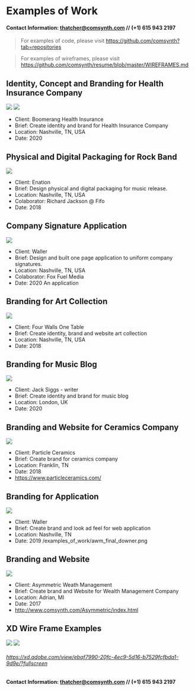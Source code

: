 # Examples of Work
#### Contact Information: [thatcher@comsynth.com](mailto:thatcher@comsynth.com) // (+1) **615 943 2197**
> For examples of code, please visit https://github.com/comsynth?tab=repositories

> For examples of wireframes, please visit https://github.com/comsynth/resume/blob/master/WIREFRAMES.md
## Identity, Concept and Branding for Health Insurance Company
![](examples_of_work/boomerang_v2.png)
![](examples_of_work/boomerang_dev.png)
 - Client: Boomerang Health Insurance
 - Brief: Create identity and brand for Health Insurance Company
 - Location: Nashville, TN, USA
 - Date: 2020
## Physical and Digital Packaging for Rock Band
![](examples_of_work/Shock%20EP%20-%20Design%20Proof%20(W139).jpeg)
 - Client: Enation
 - Brief: Design physical and digital packaging for music release.
 - Location: Nashville, TN, USA
 - Colaborator: Richard Jackson @ Fifo
 - Date: 2018
## Company Signature Application
![](examples_of_work/signatureapp.png)
 - Client: Waller
 - Brief: Design and built one page application to uniform company signatures.
 - Location: Nashville, TN, USA
 - Colaborator: Fox Fuel Media
 - Date: 2020
An application 
## Branding for Art Collection
![](examples_of_work/four%20walls%20flyer.png)
 - Client: Four Walls One Table
 - Brief: Create identity, brand and website art collection 
 - Location: Nashville, TN, USA
 - Date: 2018

## Branding for Music Blog
![](examples_of_work/fader01.png)
- Client: Jack Siggs - writer
 - Brief: Create identity and brand for music blog
 - Location: London, UK
 - Date: 2020
## Branding and Website for Ceramics Company
![](examples_of_work/particle%20ceramics%20website.png)
- Client: Particle Ceramics
 - Brief: Create brand for ceramics company
 - Location: Franklin, TN
 - Date: 2018
  - https://www.particleceramics.com/
## Branding for Application
![](examples_of_work/steamline%20v3.png)
- Client: Waller
 - Brief: Create brand and look ad feel for web application
 - Location: Nashville, TN
 - Date: 2019
 /examples_of_work/awm_final_downer.png
## Branding and Website
![](examples_of_work/awm.png)
- Client: Asymmetric Weath Management
 - Brief: Create brand and Website for Wealth Management Company
 - Location: Adrian, MI
 - Date: 2017
 - http://www.comsynth.com/Asymmetric/index.html

## XD Wire Frame Examples 
![](examples_of_work/streamline%20wire.png)
![](examples_of_work/streamline-%20lines.png)
###### https://xd.adobe.com/view/ebaf7990-20fc-4ec9-5d16-b7529fcfbda1-9d9e/?fullscreen
#### Contact Information: [thatcher@comsynth.com](mailto:thatcher@comsynth.com) // (+1) **615 943 2197**




